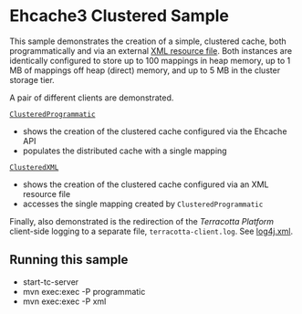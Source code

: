 # Ehcache3 Clustered Sample

This sample demonstrates the creation of a simple, clustered cache, both programmatically and via an external [XML resource file](src/main/resources/ehcache.xml). Both instances are identically configured to store up to 100 mappings in heap memory, up to 1 MB of mappings off heap (direct) memory, and up to 5 MB in the cluster storage tier.

A pair of different clients are demonstrated.

[`ClusteredProgrammatic`](src/main/java/org/ehcache/sample/ClusteredProgrammatic.java)
  - shows the creation of the clustered cache configured via the Ehcache API
  - populates the distributed cache with a single mapping

[`ClusteredXML`](src/main/java/org/ehcache/sample/ClusteredXML.java)
  - shows the creation of the clustered cache configured via an XML resource file
  - accesses the single mapping created by `ClusteredProgrammatic`

Finally, also demonstrated is the redirection of the *Terracotta Platform* client-side logging to a separate file, `terracotta-client.log`. See [log4j.xml](src/main/resources/log4j.xml).

## Running this sample

  - start-tc-server
  - mvn exec:exec -P programmatic
  - mvn exec:exec -P xml
